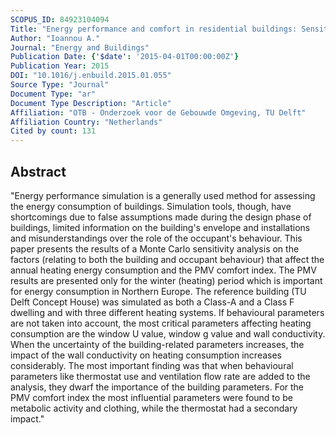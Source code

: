 ```yaml
---
SCOPUS_ID: 84923104094
Title: "Energy performance and comfort in residential buildings: Sensitivity for building parameters and occupancy"
Author: "Ioannou A."
Journal: "Energy and Buildings"
Publication Date: {'$date': '2015-04-01T00:00:00Z'}
Publication Year: 2015
DOI: "10.1016/j.enbuild.2015.01.055"
Source Type: "Journal"
Document Type: "ar"
Document Type Description: "Article"
Affiliation: "OTB - Onderzoek voor de Gebouwde Omgeving, TU Delft"
Affiliation Country: "Netherlands"
Cited by count: 131
---
```


## Abstract
"Energy performance simulation is a generally used method for assessing the energy consumption of buildings. Simulation tools, though, have shortcomings due to false assumptions made during the design phase of buildings, limited information on the building's envelope and installations and misunderstandings over the role of the occupant's behaviour. This paper presents the results of a Monte Carlo sensitivity analysis on the factors (relating to both the building and occupant behaviour) that affect the annual heating energy consumption and the PMV comfort index. The PMV results are presented only for the winter (heating) period which is important for energy consumption in Northern Europe. The reference building (TU Delft Concept House) was simulated as both a Class-A and a Class F dwelling and with three different heating systems. If behavioural parameters are not taken into account, the most critical parameters affecting heating consumption are the window U value, window g value and wall conductivity. When the uncertainty of the building-related parameters increases, the impact of the wall conductivity on heating consumption increases considerably. The most important finding was that when behavioural parameters like thermostat use and ventilation flow rate are added to the analysis, they dwarf the importance of the building parameters. For the PMV comfort index the most influential parameters were found to be metabolic activity and clothing, while the thermostat had a secondary impact."

